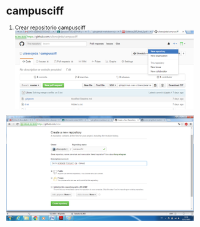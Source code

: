# campusciff
1. Crear repositorio campusciff
![Crear Repo1](img/create_repo1.png)

![Crear Repo2](img/create_repo2.png)
